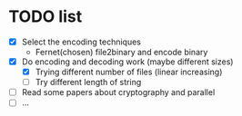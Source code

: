 # TODO list
- [x] Select the encoding techniques 
  - Fernet(chosen) file2binary and encode binary
- [x] Do encoding and decoding work (maybe different sizes)
  - [x] Trying different number of files (linear increasing)
  - [ ] Try different length of string
- [ ] Read some papers about cryptography and parallel
- [ ] ...
